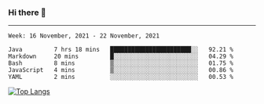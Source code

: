 ### Hi there 👋
---
<!--START_SECTION:waka-->
```text
Week: 16 November, 2021 - 22 November, 2021

Java         7 hrs 18 mins   ███████████████████████░░   92.21 % 
Markdown     20 mins         █░░░░░░░░░░░░░░░░░░░░░░░░   04.29 % 
Bash         8 mins          ▒░░░░░░░░░░░░░░░░░░░░░░░░   01.75 % 
JavaScript   4 mins          ▒░░░░░░░░░░░░░░░░░░░░░░░░   00.86 % 
YAML         2 mins          ░░░░░░░░░░░░░░░░░░░░░░░░░   00.53 % 
```
<!--END_SECTION:waka-->

[![Top Langs](https://github-readme-stats.vercel.app/api/top-langs/?username=HyunAh-iia&layout=compact)](https://github.com/anuraghazra/github-readme-stats)
<!--
**HyunAh-iia/HyunAh-iia** is a ✨ _special_ ✨ repository because its `README.md` (this file) appears on your GitHub profile.

Here are some ideas to get you started:

- 🔭 I’m currently working on ...
- 🌱 I’m currently learning ...
- 👯 I’m looking to collaborate on ...
- 🤔 I’m looking for help with ...
- 💬 Ask me about ...
- 📫 How to reach me: ...
- 😄 Pronouns: ...
- ⚡ Fun fact: ...
-->
